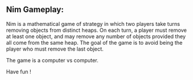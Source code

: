 Nim Gameplay:
-

Nim is a mathematical game of strategy
in which two players take turns removing objects from distinct heaps. 
On each turn, a player must remove at least one object, 
and may remove any number of objects provided they all come from the same heap. 
The goal of the game is to avoid being the player who must remove the last object.

The game is a computer vs computer.

Have fun !

